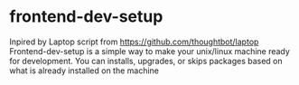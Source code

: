 # frontend-dev-setup

Inpired by Laptop script from <https://github.com/thoughtbot/laptop>
Frontend-dev-setup is a simple way to make your unix/linux machine ready for development.
You can installs, upgrades, or skips packages based on what is already installed on the machine
